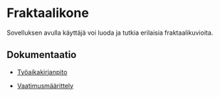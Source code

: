 
# Fraktaalikone

Sovelluksen avulla käyttäjä voi luoda ja tutkia erilaisia fraktaalikuvioita.

## Dokumentaatio

* [Työaikakirjanpito](dokumentointi/Tyoaikakirjanpito.md)

* [Vaatimusmäärittely](dokumentointi/Vaatimusmaarittely.md)
